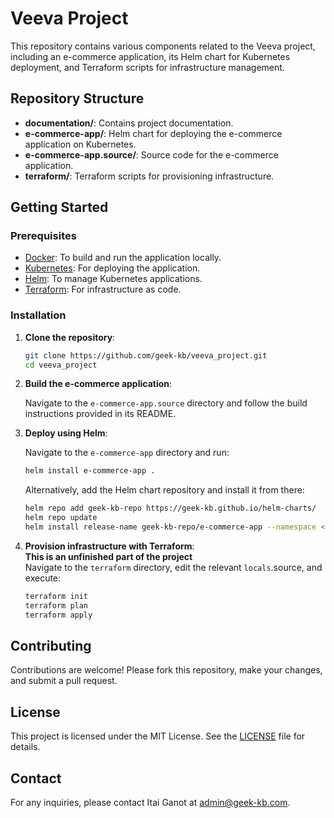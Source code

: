 
# Veeva Project

This repository contains various components related to the Veeva project, including an e-commerce application, its Helm chart for Kubernetes deployment, and Terraform scripts for infrastructure management.

## Repository Structure

- **documentation/**: Contains project documentation.
- **e-commerce-app/**: Helm chart for deploying the e-commerce application on Kubernetes.
- **e-commerce-app.source/**: Source code for the e-commerce application.
- **terraform/**: Terraform scripts for provisioning infrastructure.

## Getting Started

### Prerequisites

- [Docker](https://www.docker.com/get-started): To build and run the application locally.
- [Kubernetes](https://kubernetes.io/docs/setup/): For deploying the application.
- [Helm](https://helm.sh/docs/intro/install/): To manage Kubernetes applications.
- [Terraform](https://www.terraform.io/downloads.html): For infrastructure as code.

### Installation

1. **Clone the repository**:

   ```bash
   git clone https://github.com/geek-kb/veeva_project.git
   cd veeva_project
   ```

2. **Build the e-commerce application**:

   Navigate to the `e-commerce-app.source` directory and follow the build instructions provided in its README.

3. **Deploy using Helm**:

   Navigate to the `e-commerce-app` directory and run:

   ```bash
   helm install e-commerce-app .
   ```

   Alternatively, add the Helm chart repository and install it from there:

   ```bash
   helm repo add geek-kb-repo https://geek-kb.github.io/helm-charts/
   helm repo update
   helm install release-name geek-kb-repo/e-commerce-app --namespace <target_namespace>
   ```

4. **Provision infrastructure with Terraform**:  
   **This is an unfinished part of the project**  
   Navigate to the `terraform` directory, edit the relevant `locals`.source, and execute:

   ```bash
   terraform init
   terraform plan
   terraform apply
   ```

## Contributing

Contributions are welcome! Please fork this repository, make your changes, and submit a pull request.

## License

This project is licensed under the MIT License. See the [LICENSE](LICENSE) file for details.

## Contact

For any inquiries, please contact Itai Ganot at <admin@geek-kb.com>.
